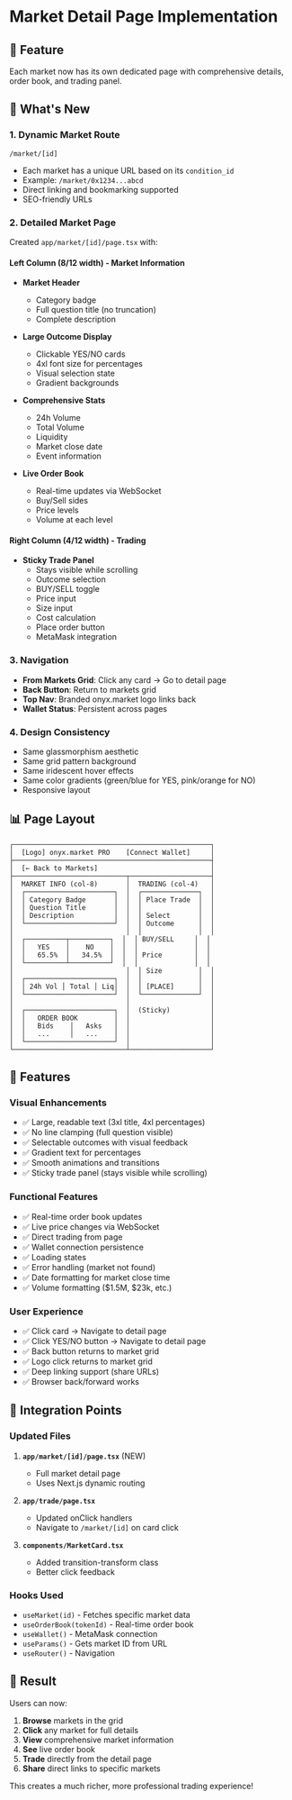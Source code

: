 # Market Detail Page Implementation

## 🎯 Feature
Each market now has its own dedicated page with comprehensive details, order book, and trading panel.

## 🚀 What's New

### **1. Dynamic Market Route**
```
/market/[id]
```
- Each market has a unique URL based on its `condition_id`
- Example: `/market/0x1234...abcd`
- Direct linking and bookmarking supported
- SEO-friendly URLs

### **2. Detailed Market Page**
Created `app/market/[id]/page.tsx` with:

#### **Left Column (8/12 width) - Market Information**
- **Market Header**
  - Category badge
  - Full question title (no truncation)
  - Complete description
  
- **Large Outcome Display**
  - Clickable YES/NO cards
  - 4xl font size for percentages
  - Visual selection state
  - Gradient backgrounds
  
- **Comprehensive Stats**
  - 24h Volume
  - Total Volume
  - Liquidity
  - Market close date
  - Event information
  
- **Live Order Book**
  - Real-time updates via WebSocket
  - Buy/Sell sides
  - Price levels
  - Volume at each level

#### **Right Column (4/12 width) - Trading**
- **Sticky Trade Panel**
  - Stays visible while scrolling
  - Outcome selection
  - BUY/SELL toggle
  - Price input
  - Size input
  - Cost calculation
  - Place order button
  - MetaMask integration

### **3. Navigation**
- **From Markets Grid**: Click any card → Go to detail page
- **Back Button**: Return to markets grid
- **Top Nav**: Branded onyx.market logo links back
- **Wallet Status**: Persistent across pages

### **4. Design Consistency**
- Same glassmorphism aesthetic
- Same grid pattern background
- Same iridescent hover effects
- Same color gradients (green/blue for YES, pink/orange for NO)
- Responsive layout

## 📊 Page Layout

```
┌─────────────────────────────────────────────────┐
│  [Logo] onyx.market PRO    [Connect Wallet]     │
├─────────────────────────────────────────────────┤
│  [← Back to Markets]                            │
├────────────────────────────┬────────────────────┤
│  MARKET INFO (col-8)       │  TRADING (col-4)   │
│  ┌──────────────────────┐  │  ┌──────────────┐  │
│  │ Category Badge       │  │  │ Place Trade  │  │
│  │ Question Title       │  │  │              │  │
│  │ Description          │  │  │ Select       │  │
│  └──────────────────────┘  │  │ Outcome      │  │
│                            │  │              │  │
│  ┌──────────┬──────────┐  │  │ BUY/SELL     │  │
│  │   YES    │    NO    │  │  │              │  │
│  │   65.5%  │   34.5%  │  │  │ Price        │  │
│  └──────────┴──────────┘  │  │              │  │
│                            │  │ Size         │  │
│  ┌──────────────────────┐  │  │              │  │
│  │ 24h Vol │ Total │ Liq│  │  │ [PLACE]      │  │
│  └──────────────────────┘  │  └──────────────┘  │
│                            │                    │
│  ┌──────────────────────┐  │  (Sticky)          │
│  │   ORDER BOOK         │  │                    │
│  │   Bids    │   Asks   │  │                    │
│  │   ...     │   ...    │  │                    │
│  └──────────────────────┘  │                    │
└────────────────────────────┴────────────────────┘
```

## 🎨 Features

### **Visual Enhancements**
- ✅ Large, readable text (3xl title, 4xl percentages)
- ✅ No line clamping (full question visible)
- ✅ Selectable outcomes with visual feedback
- ✅ Gradient text for percentages
- ✅ Smooth animations and transitions
- ✅ Sticky trade panel (stays visible while scrolling)

### **Functional Features**
- ✅ Real-time order book updates
- ✅ Live price changes via WebSocket
- ✅ Direct trading from page
- ✅ Wallet connection persistence
- ✅ Loading states
- ✅ Error handling (market not found)
- ✅ Date formatting for market close time
- ✅ Volume formatting ($1.5M, $23k, etc.)

### **User Experience**
- ✅ Click card → Navigate to detail page
- ✅ Click YES/NO button → Navigate to detail page
- ✅ Back button returns to market grid
- ✅ Logo click returns to market grid
- ✅ Deep linking support (share URLs)
- ✅ Browser back/forward works

## 🔗 Integration Points

### **Updated Files**
1. **`app/market/[id]/page.tsx`** (NEW)
   - Full market detail page
   - Uses Next.js dynamic routing

2. **`app/trade/page.tsx`**
   - Updated onClick handlers
   - Navigate to `/market/[id]` on card click

3. **`components/MarketCard.tsx`**
   - Added transition-transform class
   - Better click feedback

### **Hooks Used**
- `useMarket(id)` - Fetches specific market data
- `useOrderBook(tokenId)` - Real-time order book
- `useWallet()` - MetaMask connection
- `useParams()` - Gets market ID from URL
- `useRouter()` - Navigation

## 🚀 Result

Users can now:
1. **Browse** markets in the grid
2. **Click** any market for full details
3. **View** comprehensive market information
4. **See** live order book
5. **Trade** directly from the detail page
6. **Share** direct links to specific markets

This creates a much richer, more professional trading experience!

